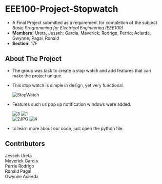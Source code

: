 # EEE100-Project-Stopwatch

- A Final Project submitted as a requirement for completion of the subject *Basic Programming for Electrical Engineering (EEE100)*
- **Members:** Ureta, Jesseh; Garcia, Maverick; Rodrigo, Perrie; Acierda, Gwynne; Pagal, Ronald
- **Section:** 17F 

## About The Project

- The group was task to create a stop watch and add features that can make the project unique. <br />
- This stop watch is simple in design, yet very functional. 

  ![StopWatch](https://user-images.githubusercontent.com/105429115/170934034-9034fed4-9c82-4668-a1ea-bb87e0810dd2.JPG)

- Features such us pop up notification windows were added.

  ![3](https://user-images.githubusercontent.com/105429115/170935391-63688c62-25d8-4200-bc05-48230709c0cc.JPG)
  ![1](https://user-images.githubusercontent.com/105429115/170936005-b574e4b4-f84e-4c6b-b872-63a31ac0c91f.JPG) <br />
  ![2JPG](https://user-images.githubusercontent.com/105429115/170940063-45b66542-3195-407b-a457-4c79351cdfd7.JPG)
  ![4](https://user-images.githubusercontent.com/105429115/170936757-5865e108-0162-432a-bfae-eeba6fb49117.JPG)

- to learn more about our code, just open the python file.

## Contributors

  Jesseh Ureta <br />
  Maverick Garcia <br />
  Perrie Rodrigo <br />
  Ronald Pagal <br />
  Gwynne Acierda 
  
